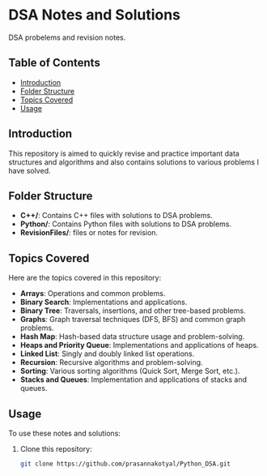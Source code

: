 # DSA Notes and Solutions

DSA probelems and revision notes.

## Table of Contents

- [Introduction](#introduction)
- [Folder Structure](#folder-structure)
- [Topics Covered](#topics-covered)
- [Usage](#usage)

## Introduction

This repository is aimed to quickly revise and practice important data structures and algorithms and also contains solutions to various problems I have solved.
## Folder Structure

- **C++/**: Contains C++ files with solutions to DSA problems.
- **Python/**: Contains Python files with solutions to DSA problems.
- **RevisionFiles/**: files or notes for revision.

## Topics Covered

Here are the topics covered in this repository:

- **Arrays**: Operations and common problems.
- **Binary Search**: Implementations and applications.
- **Binary Tree**: Traversals, insertions, and other tree-based problems.
- **Graphs**: Graph traversal techniques (DFS, BFS) and common graph problems.
- **Hash Map**: Hash-based data structure usage and problem-solving.
- **Heaps and Priority Queue**: Implementations and applications of heaps.
- **Linked List**: Singly and doubly linked list operations.
- **Recursion**: Recursive algorithms and problem-solving.
- **Sorting**: Various sorting algorithms (Quick Sort, Merge Sort, etc.).
- **Stacks and Queues**: Implementation and applications of stacks and queues.

## Usage

To use these notes and solutions:

1. Clone this repository:
   ```bash
   git clone https://github.com/prasannakotyal/Python_DSA.git
